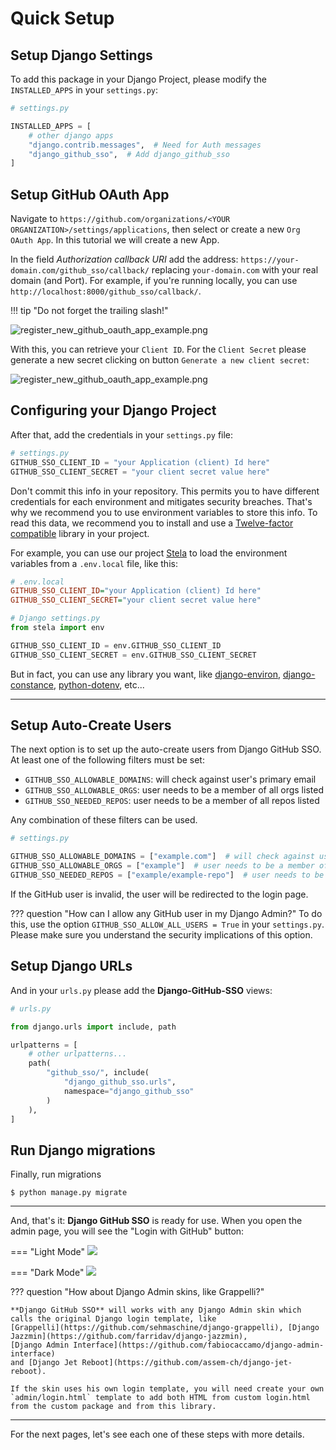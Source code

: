 # Quick Setup

## Setup Django Settings

To add this package in your Django Project, please modify the `INSTALLED_APPS` in your `settings.py`:

```python
# settings.py

INSTALLED_APPS = [
    # other django apps
    "django.contrib.messages",  # Need for Auth messages
    "django_github_sso",  # Add django_github_sso
]
```

## Setup GitHub OAuth App

Navigate to `https://github.com/organizations/<YOUR ORGANIZATION>/settings/applications`, then select or create a new
`Org OAuth App`. In this tutorial we will create a new App.

In the field _Authorization callback URI_ add the address: `https://your-domain.com/github_sso/callback/`
replacing `your-domain.com` with your real domain (and Port). For example, if you're running locally, you can
use `http://localhost:8000/github_sso/callback/`.

!!! tip "Do not forget the trailing slash!"

![register_new_github_oauth_app_example.png](images/register_new_github_oauth_app_example.png)

With this, you can retrieve your `Client ID`. For the `Client Secret` please generate a new secret clicking on button `Generate a new client secret`:

![register_new_github_oauth_app_example.png](images/register_new_github_oauth_app_example.png)

## Configuring your Django Project

After that, add the credentials in your `settings.py` file:

```python
# settings.py
GITHUB_SSO_CLIENT_ID = "your Application (client) Id here"
GITHUB_SSO_CLIENT_SECRET = "your client secret value here"
```

Don't commit this info in your repository.
This permits you to have different credentials for each environment and mitigates security breaches.
That's why we recommend you to use environment variables to store this info.
To read this data, we recommend you to install and use a [Twelve-factor compatible](https://www.12factor.net/) library
in your project.

For example, you can use our project [Stela](https://github.com/megalus/stela) to load the environment
variables from a `.env.local` file, like this:

```ini
# .env.local
GITHUB_SSO_CLIENT_ID="your Application (client) Id here"
GITHUB_SSO_CLIENT_SECRET="your client secret value here"
```

```python
# Django settings.py
from stela import env

GITHUB_SSO_CLIENT_ID = env.GITHUB_SSO_CLIENT_ID
GITHUB_SSO_CLIENT_SECRET = env.GITHUB_SSO_CLIENT_SECRET
```

But in fact, you can use any library you want, like
[django-environ](https://pypi.org/project/django-environ/), [django-constance](https://github.com/jazzband/django-constance),
[python-dotenv](https://pypi.org/project/python-dotenv/), etc...

---

## Setup Auto-Create Users

The next option is to set up the auto-create users from Django GitHub SSO. At least one of the following filters must be set:

* `GITHUB_SSO_ALLOWABLE_DOMAINS`: will check against user's primary email
* `GITHUB_SSO_ALLOWABLE_ORGS`: user needs to be a member of all orgs listed
* `GITHUB_SSO_NEEDED_REPOS`: user needs to be a member of all repos listed

Any combination of these filters can be used.

```python
# settings.py

GITHUB_SSO_ALLOWABLE_DOMAINS = ["example.com"]  # will check against user's primary email
GITHUB_SSO_ALLOWABLE_ORGS = ["example"]  # user needs to be a member of all orgs listed
GITHUB_SSO_NEEDED_REPOS = ["example/example-repo"]  # user needs to be a member of all repos listed
```

If the GitHub user is invalid, the user will be redirected to the login page.

??? question "How can I  allow any GitHub user in my Django Admin?"
    To do this, use the option `GITHUB_SSO_ALLOW_ALL_USERS = True` in your `settings.py`. Please make sure you understand
    the security implications of this option.


## Setup Django URLs

And in your `urls.py` please add the **Django-GitHub-SSO** views:

```python
# urls.py

from django.urls import include, path

urlpatterns = [
    # other urlpatterns...
    path(
        "github_sso/", include(
            "django_github_sso.urls",
            namespace="django_github_sso"
        )
    ),
]
```

## Run Django migrations

Finally, run migrations

```shell
$ python manage.py migrate
```

---

And, that's it: **Django GitHub SSO** is ready for use. When you open the admin page, you will see the "Login with
GitHub" button:

=== "Light Mode"
    ![](images/django_login_with_github_light.png)

=== "Dark Mode"
    ![](images/django_login_with_github_dark.png)

??? question "How about Django Admin skins, like Grappelli?"

    **Django GitHub SSO** will works with any Django Admin skin which calls the original Django login template, like
    [Grappelli](https://github.com/sehmaschine/django-grappelli), [Django Jazzmin](https://github.com/farridav/django-jazzmin),
    [Django Admin Interface](https://github.com/fabiocaccamo/django-admin-interface)
    and [Django Jet Reboot](https://github.com/assem-ch/django-jet-reboot).

    If the skin uses his own login template, you will need create your own `admin/login.html` template to add both HTML from custom login.html from the custom package and from this library.

---

For the next pages, let's see each one of these steps with more details.
